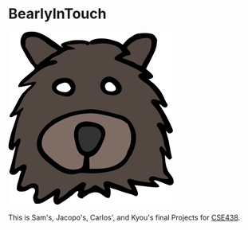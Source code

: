 # BearlyInTouch
![Logo](https://raw.githubusercontent.com/jacopomazzoni/BearlyInTouch/master/logos%20bearly/bear_.png)
 
This is Sam's, Jacopo's, Carlos', and Kyou's final Projects for  [CSE438](http://www.arl.wustl.edu/~todd/cse438/).
